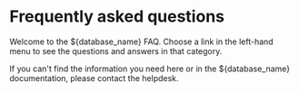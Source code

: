 # Frequently asked questions

Welcome to the ${database_name} FAQ. Choose a link in the left-hand menu to see the questions and answers in that category.

If you can't find the information you need here or in the ${database_name} documentation, please contact the helpdesk.
